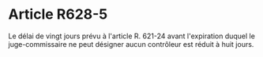# Article R628-5

Le délai de vingt jours prévu à l'article R. 621-24 avant l'expiration duquel le juge-commissaire ne peut désigner aucun contrôleur est réduit à huit jours.
